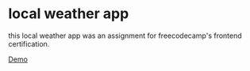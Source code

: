 # local weather app

this local weather app was an assignment for freecodecamp's frontend certification.

[Demo](http://weather.blackmesa.eu)